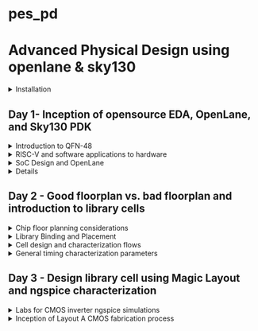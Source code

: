 # pes_pd

# Advanced Physical Design using openlane & sky130

<details>
<summary>Installation</summary>

- For windows
https://forgefunder.com/~kunal/openlane.zip
  - Download and extract the above zip file
  - Create a new machine on your Virtual box with Ubantu 19.04 Bionic Beaver Version
  - Add the extracted file into the machine
<br>
- Installation verification

```
cd Desktop/work/tools/openlane_working_dir/openlane
docker
./flow.tcl -interactive
```

![image](https://github.com/ani171/pes_pd/assets/97838595/ab9b061c-c35f-4864-a75a-627312965959)

</details>

## Day 1- Inception of opensource EDA, OpenLane, and Sky130 PDK

<details>
<summary>Introduction to QFN-48</summary>

- Quad Flat No-Lead 48, is a type of surface-mount integrated circuit package
-  It is characterized by having 48 pins arranged in a grid pattern around the perimeter of the package.
-  QFN packages are popular in electronics manufacturing due to their compact size, good thermal performance, and ease of assembly.
- Block diagram of a processor

![image](https://github.com/ani171/pes_pd/assets/97838595/effba290-e604-4f84-b915-e3d0036e359b)

1. SDRAM - Synchronous Dynamic Random-Access Memory (SDRAM) is a type of volatile semiconductor memory. Its primary function is to provide high-speed data storage and retrieval capabilities for temporary data storage and quick access by the processor
2. JTAG - Joint Test Action Group, is a standard interface and protocol used for testing and debugging integrated circuits, including chips and microcontrollers. The primary function of JTAG is to perform boundary scan testing. Boundary scan is a technique used to test the interconnections between the pins of an integrated circuit and detect faults or defects.
3. UART- Universal Asynchronous Receiver/Transmitter is a common serial communication interface.UART serves as a means for transmitting and receiving serial data between a chip and other external devices.
4. GPIO- General-Purpose Input/Output, is a versatile hardware that allows the chips to interact with the external world by providing the ability to read digital signals from external devices and send digital signals to external devices.
5. I2C- Inter-Integrated Circuit, is a serial communication protocol that is used to connect multiple digital devices together on the same bus.
6. QSPI- Quad Serial Peripheral Interface, is a high-speed serial communication protocol commonly used for data storage, memory access, and communication between microcontrollers, microprocessors, and external memory devices. It offers higher data transfer rates than traditional SPI's

- QNF-48
![image](https://github.com/ani171/pes_pd/assets/97838595/40d60952-0ea3-4153-a1d7-4a7e3f3667e4)
![image](https://github.com/ani171/pes_pd/assets/97838595/145f3ebc-2722-4dba-a02f-e326ab2cd333)
  - Pads -serve as the points of electrical contact between the IC within the package and the PCB on which the IC is mounted.
  - Core - The core of a QFN-48 package typically contains the integrated circuit (IC) itself, including the silicon die.
  - Silicon Die - This is where the actual circuitry, transistors, and electronic components are located. It's the functional core that processes data, performs computations, or manages various tasks based on the chip's design and purpose.
  - Wire Bonds - The silicon die is connected to the package's lead frame using fine wire bonds. These wire bonds provide electrical connections between the die and the external pins.
  - Macros - Predefined, reusable circuit elements or modules that are integrated into the overall chip design.
  - Foundry IPs- Refers to the intellectual property blocks or design components that are provided by semiconductor foundries to their customers. These Foundry IPs are critical for chip designers, as they provide the basic building blocks necessary to create custom ICs.

</details>

<details>
<summary>RISC-V and software applications to hardware</summary>

![image](https://github.com/ani171/pes_pd/assets/97838595/e0a7a7fc-72cb-496d-94fb-c64c0f1be6be)
- HDL language acts as an interface between the RISC architecture and the layout. It converts the RTL design into a netlist and synthesizes it.
![image](https://github.com/ani171/pes_pd/assets/97838595/7c0e4892-b24a-4548-8d45-546d34d40fb6)
Application software ---> System software ---> Hardware
- System Software converts application software into binary language
  - It has three major parts:
  1. Operating system
  2. Compiler
  3. Assembler
  - The operating system acts on small functions present in C, C++, Java, or any other language codes and gives it to the Compiler which in turn generates the .exe file which has all the Instructions. The .exe file is fed into the assembler, which generates the Machine Language code through which hardware can be implemented.
  
</details>

<details>
<summary>SoC Design and OpenLane</summary>

## Requirements for ASIC Design
![image](https://github.com/ani171/pes_pd/assets/97838595/667dc3c0-bd68-4eb3-9f53-5cb30a854fff)

 ## Simplified RTL to GDSII Flow
 ![image](https://github.com/ani171/pes_pd/assets/97838595/cf62946c-8489-4021-9644-968b320821b0)

- Synthesis: Synthesis in the context of ASIC (Application-Specific Integrated Circuit) design is a crucial step in the overall ASIC design flow. It involves converting a high-level hardware description language (HDL) representation of a digital design into a gate-level netlist, which consists of logical gates (AND, OR, XOR, etc.) and flip-flops (registers).
- Floor Planning: Floor planning is the process of determining how the various functional blocks, or modules, of an ASIC will be physically placed on the silicon die. It defines the overall chip's dimensions, the location of key components, and the routing channels for interconnects.
- Power planning: Power planning, also known as power grid design, is the process of distributing power and ground throughout the ASIC to ensure stable and efficient power delivery. It involves creating a network of power rails and ground connections.
<br>
- Global Placement:
    - Global placement is the initial phase of placement and focuses on finding a rough positioning of the cells on the chip's layout.
    - It does not specify the exact coordinates but rather provides a high-level allocation of resources.

- Detailed Placement:
    - Detailed placement follows global placement and focuses on refining the positions of individual cells to achieve precise spatial coordinates.
    - It determines the exact locations of each cell and ensures that cells are placed according to design constraints and the logical interconnections between them.
<br>
- Clock Tree Synthesis: CTS aims to efficiently distribute clock signals to all flip-flops and sequential elements in the design. This ensures that all clocked elements receive a synchronized clock signal, minimizing clock skew (the variation in arrival times of clock signals) and ensuring consistent operation.
- Signal Routing: This involves the process of connecting various electronic components and interconnecting the signal paths to ensure proper functionality.
- Global Routing
    - Global routing focuses on finding a rough path for each signal through the available routing channels to connect the source and destination points.
    - It doesn't specify the exact path of each wire but rather defines high-level routing structures.
- Detailed Routing
    - Detailed routing follows global routing and focuses on refining the exact paths of each signal.
    - It specifies the specific routing resources (metal layers, vias, etc.) to be used for each net and resolves conflicts.
<br>
- Sign-off:
  - Physical Rules Checking
      - Design Rules Checking
      - Layout v/s Schematic
  - Timing Verification
      - Static Timing Analysis

## Introduction to OpenLane

OpenLane is designed to democratize the ASIC design process by providing open-source tools and methodologies. It aims to reduce the barriers to entry and enable more people to design custom integrated circuits.
Clean means:
  - No LVS Violations
  - No DRC Violations
<br>
- striVe SoC family

![image](https://github.com/ani171/pes_pd/assets/97838595/9025acfa-77a6-464c-9eb7-e7007a1db4d2)

- OpenLane ASIC flow

![image](https://github.com/ani171/pes_pd/assets/97838595/3d60a6dc-7aea-41a4-81e1-bf8bf260b1dd)

- Design For Test (DFT)
  1. Scan Insertion
  2. Automatic Test Pattern Generation (ATPG)
  3. Test Patterns Compaction
  4. Fault Coverage
  5. Fault Simulation
  
### Physical Implementation

- Also called automated PnR (Place and Route)
  - Floor/Power Planning
  - End Decoupling Capacitors and Tap cell insertion
  - Placement: Global and Detailed
  - Post-placement optimization
  - Clock Tree Synthesis (CTS)
  - Routing: Global and Detailed
    
### Logic Equivalence clock

- Every time the netlist is modified, verification must be performed
  - CTS modifies the netlist
  - Post Placement optimizations modify the netlist
- LEC is used to formally confirm that the function did not change after modifying the netlist
### Dealing with Antenna rules violations

- When a metal wire segment is fabricated, it can act as an antenna.
  - Reactive ion etching causes charge to accumulate on the wire.
  - Transistor gates can be damaged during fabrication.
- Two solutions:
  - Bridging attaches a higher layer intermediary
    - Requires Router awareness 
  - Add antenna diode cell to leak away charges
    - Antenna diodes are provided by the SCL

</details>

<details>
<suumary>Open-Source EDA Tools</suumary>

### OpenLANE Directory structure detail

![image](https://github.com/ani171/pes_pd/assets/97838595/ed0e309b-bac7-4fea-8d30-54ab148bfa61)
![image](https://github.com/ani171/pes_pd/assets/97838595/6aee3f4c-3025-46a8-b4cf-7cec36196928)
![image](https://github.com/ani171/pes_pd/assets/97838595/29dc6214-6aab-4121-8133-6924b2020991)
![image](https://github.com/ani171/pes_pd/assets/97838595/73c2b12d-b4e7-4fd7-9a4b-adc9faa552e8)

- skywate-pdk : contains all pdk-related files.
- open_pdks: set of scripts and files that convert foundry level pdks to be compatible with open source PDA tools.
- sky130A: It is a variant of pdk.
- libs.tech: specific to technology
- libs.ref: specific to tools

### Design preparation steps

![image](https://github.com/ani171/pes_pd/assets/97838595/280bfdd2-6121-45df-b5e4-acccf8d49349)
![image](https://github.com/ani171/pes_pd/assets/97838595/6894d26d-ad90-47f0-82a3-e6d843132658)
![image](https://github.com/ani171/pes_pd/assets/97838595/7f075a34-00d7-48fa-86c0-6867e72a6f99)
`less config.tcl`
![image](https://github.com/ani171/pes_pd/assets/97838595/ab426974-ccd1-496a-9f65-ff709541d6b2)
`less sky130A_sky130_fd_sc_hd_config.tcl`
![image](https://github.com/ani171/pes_pd/assets/97838595/432832ec-0aa8-4b88-a22d-11ef3fa4c501)

### Design setup stage
![image](https://github.com/ani171/pes_pd/assets/97838595/38edc184-2e68-4673-a241-6ef04b2dd65f)

### Review files after design prep and run synthesis

 ```
docker
./flow.tcl -interactive
package require openlane 0.9
prep -design picorv32a
run_synthesis
run_floorplan
```
![image](https://github.com/ani171/pes_pd/assets/97838595/e7b10f56-ddfe-47b0-acee-f0245bcf0299)
![image](https://github.com/ani171/pes_pd/assets/97838595/12de6c12-2b2e-462b-88de-5fad6419886a)
`less merged.lef`
![image](https://github.com/ani171/pes_pd/assets/97838595/04525814-f1a8-4f5a-8477-86fa1a5716ac)
`less config.tcl`
![image](https://github.com/ani171/pes_pd/assets/97838595/59bf31a6-8b44-4001-b54c-01232623e3bc)

#### Results of synthesis

![image](https://github.com/ani171/pes_pd/assets/97838595/c3d967ba-29ce-462e-8f87-1b88ab9bc186)

1. Number of cells = 14876
2. Number of dff =1613
3. Flop Ratio = 0.108

`less picorv32a.synthesis.v`

![image](https://github.com/ani171/pes_pd/assets/97838595/fc78d558-ea4a-4420-9750-553a148d0bb2)

</details>

## Day 2 -  Good floorplan vs. bad floorplan and introduction to library cells

<details>
<summary>Chip floor planning considerations</summary>

- Utilization factor and aspect ratio
![image](https://github.com/ani171/pes_pd/assets/97838595/a963ec64-9426-47b0-8cef-01530124a27a)
  - Finding W and H
      - we begin with a simple netlist taking two D flip flips, aka launch flop, and the capture flop with a simple combinational logic between them.
        
![image](https://github.com/ani171/pes_pd/assets/97838595/b3492954-5341-4029-b374-9f014fea07fe)
Converting it into the physical dimension
![image](https://github.com/ani171/pes_pd/assets/97838595/cfcbdc66-b508-4366-8c63-bb94a3bbbc49)

Given the unit area for each logic gate, we implement this die multiple times on the silicon wafer to increase the throughput. When we implement the logic into the core, the logic cells occupy 100% of the core, thereby occupying 100% of the core.

![image](https://github.com/ani171/pes_pd/assets/97838595/20bd601a-f8d2-40e3-b27c-daac51e84282)

![image](https://github.com/ani171/pes_pd/assets/97838595/8090578f-5c86-48ea-91f4-e2280935c76e)

- Utilization factor:

![image](https://github.com/ani171/pes_pd/assets/97838595/f408c088-e3db-4aa9-a5c3-fc38e26b65f8)

- Aspect ratio:
  - Ratio of the width to the height of a transistor. It is a critical parameter in the design and fabrication of integrated circuits.
  - Whenever the aspect ratio is 1 it signifies that the chip is a square-shaped chip. When the aspect ratio is other than 1 then it signifies that our chip is rectangular in shape.

![image](https://github.com/ani171/pes_pd/assets/97838595/b17b1943-fbef-447f-9595-66540b0d60d1)

### Concept of pre-placed cells

![image](https://github.com/ani171/pes_pd/assets/97838595/48f7f577-07a2-459e-a359-aa184d29313f)

![image](https://github.com/ani171/pes_pd/assets/97838595/62ebe21d-7e52-4e7b-8a54-2de286c8e814)

- Separate the two blocks as two different IPs and modules.
- We can implement this one time and can be REUSED multiple times.

![image](https://github.com/ani171/pes_pd/assets/97838595/e8b11638-f660-4ef0-8f39-3fb075b880b4)

![image](https://github.com/ani171/pes_pd/assets/97838595/6d5349cf-22d7-4e56-8f9a-99194a898200)

### De-coupling capacitors

- Decoupling capacitors are a fundamental tool in ensuring the reliable and noise-free operation of digital circuits and ICs. Properly selected and placed decoupling capacitors can help prevent signal integrity issues, reduce electromagnetic interference (EMI), and improve the overall performance and reliability of electronic systems.

![image](https://github.com/ani171/pes_pd/assets/97838595/991c7dd4-f32c-4a2a-ac90-6377512c136f)

- If Vdd' goes below the noise margin, due to Rdd and Ldd, the logic '1' at the output of the circuit won't be detected as logic '1' at the input of the circuit following this circuit.

![image](https://github.com/ani171/pes_pd/assets/97838595/cfa63073-d0fc-47fd-b635-c5ff12f711b5)

- Having a large distance from the power supply and the main circuit has a disadvantage as there are multiple voltage drops happening before it reaches the main circuit giving less voltage at the main circuit due to voltage drops, therefore, we cannot guarantee that our logic gates in the circuit are getting either a high voltage(logic 1) or a low voltage(logic 0) or a danger region or gray region(Either Logic can go to 1 or 0 giving high or low volts) hence we have a disadvantage of Voltage being far from our circuit design.
- To solve this we use Decoupling Capacitors
  - they are huge capacitors completely filled with charge, therefore if our main voltage source is 1v our decoupling capacitors also get charged to 1V.

![image](https://github.com/ani171/pes_pd/assets/97838595/57b37281-1b88-403f-bbb0-de5fd6d0c9a6)

  - surround the preplaced cells with the decoupling capacitors in order to keep the current flow as required without any problems of voltage drops. thereby ensuring each preplaced cell is getting the supply from the Decoupling capacitors.

![image](https://github.com/ani171/pes_pd/assets/97838595/66a144fd-7318-41e3-a44c-dfe918cae1e1)

### Power planning

- Power planning involves the careful management of power distribution, delivery, and consumption in an IC to ensure its proper functioning and efficiency.

![image](https://github.com/ani171/pes_pd/assets/97838595/69d1559a-de19-4dde-83a0-acd94a4e391a)

- Consider the above circuit which we used for decoupling capacitors and converting it into a Macro, now This macro is repeated multiple times on the chip creating a current Demand for each and every element of the particular macro. Now suppose one is the driver and the other is the loader each macro has decoupling capacitors and we need to send the signal from the driver to the load, we need to make sure the particular line between the driver and to load maintains the same particular signal.

![image](https://github.com/ani171/pes_pd/assets/97838595/0736914d-c013-435d-96e7-db919f71e765)

- The line between the driver and load should get the necessary power from the power supply as decoupling capacitors cannot be placed in between therefore having a possibility of voltage drop as the power supply is far from the signal line.
- Hence we consider a 16-bit bus connected to an inverter when we pass the logic to the inverter the output will be the inverted value of the input therefore all the capacitors charged to Logic 1 are now discharged to Logic 0 and vise-versa.

![image](https://github.com/ani171/pes_pd/assets/97838595/33f2ab90-1098-4eef-8a7c-b2c45bda1778)

![image](https://github.com/ani171/pes_pd/assets/97838595/2453ebcd-a460-47cc-9c02-3a4196f483f9)

- when all the other capacitors charge from Logic 0 to Logic 1 in that case all these capacitors are in demand supply from the main power supply at the same time and we have a single voltage line for all the capacitors hence we get a Voltage Droop


![image](https://github.com/ani171/pes_pd/assets/97838595/3f5610e6-7ed6-4ca3-952c-531f30b6ac92)

- We put multiple power supplies instead of a single one by creating multiple VDD and VSS lines, thereby giving any power supply demand to the circuit. The power planning structure

### Pin placement and logical cell placement blockage

- Pin placement, also known as I/O (Input/Output) pad placement, refers to the process of determining the locations and arrangement of input and output pins on an IC or PCB. These pins are used to interface with external devices or other components.

![image](https://github.com/ani171/pes_pd/assets/97838595/51ba5ec5-dae0-4a72-837a-6833d64aa619)

- Let's take 2 more designs but both are driven using different clocks with a common pre-placed cell as shown below:

![image](https://github.com/ani171/pes_pd/assets/97838595/73ec9440-0cfc-43c6-8be6-9282fec5d44c)

- Complete Design

![image](https://github.com/ani171/pes_pd/assets/97838595/5be8efa4-99a1-4058-9df7-4b0db478dbe0)

- Clock 1 and 2 drives the complete chip

### Pin placement

![image](https://github.com/ani171/pes_pd/assets/97838595/835166ab-5fee-4a50-b704-5655386dfe9f)

- After Pin placement, we make sure that none of the automated placement and routing tools place any cells in the particular area that the gaps between each clock port, the area should be blocked for placement and routing tools, hence we do logical cell placement blockage.

![image](https://github.com/ani171/pes_pd/assets/97838595/5b6b0e64-6eb3-4b04-82e0-fba2698825ad)

### Steps to run floorplan using OpenLANE

`less README.md`

![image](https://github.com/ani171/pes_pd/assets/97838595/779e9791-7eca-4f19-ab3b-0883387c7492)
![image](https://github.com/ani171/pes_pd/assets/97838595/508c7a63-f3e2-4f10-b8c4-ba26e83600fb)
![image](https://github.com/ani171/pes_pd/assets/97838595/814c5f45-93af-4023-b079-d22399ba42cc)

`less floorplan. tcl`

![image](https://github.com/ani171/pes_pd/assets/97838595/db903803-925a-4c73-8d14-db665b461479)

`run_floorplan`

![image](https://github.com/ani171/pes_pd/assets/97838595/218fda9b-7838-4c49-9a23-17de9d466730)

### Review floorplan layout in Magic

```
magic -T /home/nickson/Desktop/work/tools/openlane_working_dir/pdks/sky130A/libs.tech/magic/sky130A.tech lef read ../../tmp/merged. lef def read picorv32a.floorplan.def &
```

![image](https://github.com/ani171/pes_pd/assets/97838595/9044feaa-e94c-414f-86b4-802fb460c7a6)

- Click "S" to select the layout
- Click "V" so that the layout will fit the screen

![image](https://github.com/ani171/pes_pd/assets/97838595/07badb76-347c-4186-9aa7-e839913a6847)
![image](https://github.com/ani171/pes_pd/assets/97838595/5bf4949d-4416-4eb3-b1d5-4ddc071f8080)
![image](https://github.com/ani171/pes_pd/assets/97838595/2071fac3-c677-4625-99ab-9d507fa04316)

</details>

<details>
<summary>Library Binding and Placement</summary>

### Netlist binding

- Placement and Routing
  - The most important step in placement and routing is to bind the netlist with the physical cells.
  - Consider the particular netlist with all these Gates and the shape of the gates represents the functionality of the Gates, but in reality, we don't have shapes like the ones shown below we have them in box type with the width and height of the particular cell.
  - So at the end, we will be having each logic gate with a shape and the preplaced blocks and we will be left out with wires.

![image](https://github.com/ani171/pes_pd/assets/97838595/fa4225f6-3f93-456b-9d4e-22e6c3e10061)

  - These blocks of shape are now present on a shelf known as the Library, The Library contains various types of blocks including these(ex flip flops, AND gate, Or gate, etc)

![image](https://github.com/ani171/pes_pd/assets/97838595/25de1a1f-5821-4362-b7a1-13d3e138dc39)

  - The library also holds the information of each logic gate like delays etc, the library can be classified into 2 types one that holds the shapes and one that holds the information of each logic gate.
  - The library will have the information on the shape width and height, the delay information of each and every cell, and the required condition of the particular cells.
  - The library also holds different flavors of the cell it tries to store(ex if the 2 block is an and gate the library also shows another same AND gate but a bit bigger in size, least resistance path than the normal one as its bigger in size thereby being faster compared to the normal one), therefore it has flavors of each and every cell we try to store it in.

![image](https://github.com/ani171/pes_pd/assets/97838595/8390e6e2-e257-48a0-8a2f-29b6d17afe3a)

  - we can pick what we want to use based on our available space on the floorplan.
  - Therefore in summary library consists of everything it consists of cells, shapes and sizes of the cells, various flavors of the same cells, and the timing and delay information.

- Once we have given proper shape and size and delay information of our cell using the library the next step is to take this cell and place it onto the floorplan, so we have the floorplan, we have the netlist, we have the physical design view of the netlist in form of logic gates.

![image](https://github.com/ani171/pes_pd/assets/97838595/21e7a196-ed5c-4c4c-adb6-6b254b9fdfa3)

- The netlist won't come into the picture as we will be using the Physical view of logic gates though we will be following the connectivity information from the netlist itself.

- How this is done?
  - The placement stage will make sure that the pre-placed cell locations are not affected and kept as it is and there will be no cells that can be placed in that area.
  - We now place each of the shape cells from the physical design view of logic gates in a proper manner such that there are no delay constraints, we place them in such a way that they are close to their respective input and output port pins, and we place them close because if FF2 was placed somewhere below and the distance from FF2 to dout1 wud be higher thereby having more timing delay to communicate with the output pin.

![image](https://github.com/ani171/pes_pd/assets/97838595/7cf8f142-03c3-4093-86cf-f0d4bef124d4)

- From above we clearly see that FF1 is placed near to Din1 and FF2 is placed near to Dout1 as they are connected close to each other using the Netlist as reference we fill all the other the same way.
- we place the 2nd stage of the netlist in the way shown below:

![image](https://github.com/ani171/pes_pd/assets/97838595/299bade4-29ec-41ec-b95c-7e2fdbefb850)

- Here we see that in 2nd stage FF1 is not close to Din2 for and FF1, cell 1, cell 2, FF2 the delay between FF1 and 1 will be very minimal and similarly the delay between 1 and 2 is also minimal, we do this because of some reasons given ahead.

### Optimize placement using estimated wire length and capacitance

- In the 3rd stage placed we see that FF1 needs to be connected to Din3 and FF2 to Dout 3 but the distance between them is huge hence we try to place them diagonally as shown below:
![image](https://github.com/ani171/pes_pd/assets/97838595/f7f7dc15-e8e7-4933-884c-ed507ca06010)

- Similarly implementing stage 4 is quite tricky as we have pre-placed cells and we can't give FF1 close to Din4 therefore the distance is huge again in stage 4 as there is again a diagonally opposite I/O port for stage 4 on the chip.
- We place the stage as shown below:
![image](https://github.com/ani171/pes_pd/assets/97838595/61ce154e-2970-41a6-a272-f944b8b6cc69)
- Now we try to solve the problems that we encountered while placing these cells, the Solution for these problems is known as Optimized placement.

  - This is the stage where we do estimations where we estimate the wire length, and capacitance and based on that insert repeaters.
   - Let's consider FF1 of the 2nd stage and din2 we see that the capacitances between them are very huge as its huge length of wire and even the resistance as it depends on the length and length is huge. Therefore the signal delay is high from din2 to FF1 of 2nd stage due to the distance.
  - We fix this problem by placing a Repeater in between Din2 and FF1 of the 2nd stage to pass on the signal thereby reducing delay and loss of data, therefore whatever is told to Din2 is successfully retained by FF1 of the 2nd stage This is called Signal Integrity.
<br>

- Repeater: Repeats act as signal buffers that rejuvenate the existing signal, generating a new signal identical to the original one, and transmitting it once more. This strategy involves deploying multiple repeaters to preserve signal quality over extended distances, albeit at the expense of increased area usage, presenting a trade-off.
- In the 1st stage we don't need any repeaters, Signel Integrity is based on the wire length estimation and calculation.
- SLEW primarily relies on the capacitor's value; a larger capacitor necessitates a greater charge to fill it, leading to a poorer slew rate. In the second stage, a considerable distance separated Din2 and FF1 from Stage 2, causing the slew rate, which essentially involves transmission, to exceed its limit. This increased difficulty in reaching FF1 necessitates the addition of repeaters, as illustrated below

![image](https://github.com/ani171/pes_pd/assets/97838595/e6fce526-9731-4cdc-b3b7-0bbe4016ed03)

- In the second stage, we have optimized specific logic to eliminate any time delay between components 1 and 2, ensuring seamless signal recreation, as they are all closely positioned. The rationale behind this optimization for FF1, 1, 2, and FF2 of the second stage is our assumption that this stage operates at an exceptionally high speed. Consequently, we have clustered these logic elements in close proximity to achieve a zero-delay transmission from FF1 to FF2, even though they are distanced from their respective ports
- Stage 3
![image](https://github.com/ani171/pes_pd/assets/97838595/289d992c-1a2f-4c28-9066-94d2da97c03c)

- Stage 4

![image](https://github.com/ani171/pes_pd/assets/97838595/cbdcd049-da3c-4ff4-99e5-8935c8df9b12)

### Need for libraries and characterization

Libraries and characterization are foundational elements of the IC design process. Libraries provide standardized building blocks that enhance design productivity and reusability, while characterization provides the essential data needed to accurately model and simulate the behavior of these components, ensuring that the final design meets its performance, power, and reliability goals.

### Congestion-aware placement using RePlAce

Placement within OpenLANE involves a two-stage process:
1. Global Placement: This initial stage focuses on placing the cores without performing legalization. Legalization involves arranging standard cells in standard cell rows, ensuring they are properly abutted with one another, and avoiding any overlaps. The primary goal of global placement is to minimize wire length.
2. Detailed Placement: This phase can be rephrased as "Detailed placement" occurs after global placement. In this stage, the focus shifts to fine-tuning the placement of standard cells and ensuring all legalization requirements are met. The primary aim here is to optimize the precise arrangement of cells to further enhance circuit performance.

- For global placement, we run the `run_placement` command
![image](https://github.com/ani171/pes_pd/assets/97838595/70f34a8a-97bb-4a28-a628-eeb3cd76cbb0)

- We see that the hpwl values converge basically the length is reducing.
- To see the placement in OpenLANE type magic -T with the required file location of the placement file.
![image](https://github.com/ani171/pes_pd/assets/97838595/6f598cb0-ce44-446d-b16a-ce0c0544d283)
![image](https://github.com/ani171/pes_pd/assets/97838595/5fb9e674-cffe-41a3-a7bf-8abbd7eaf5f6)

</details>

<details>
<summary>Cell design and characterization flows</summary>

### Inputs for cell design flow

- The cell design flow involves the systematic creation and enhancement of discrete digital logic cells that constitute a standard cell library. Within these libraries, there exists a collection of pre-designed, characterized, and recyclable components, such as logic gates and flip-flops, fundamental for building integrated circuits. These libraries encompass various essential elements, including PDK, DRC, and LVS rules, SPICE models, as well as user-defined specifications. These user-defined specifications, such as pin placement and gate length parameters, are incorporated into the library by the library developer.
![image](https://github.com/ani171/pes_pd/assets/97838595/28ef7c44-3535-46f7-a45b-3f99c5f3f5a8)
![image](https://github.com/ani171/pes_pd/assets/97838595/be1e9c0e-feff-4110-8e49-5f6ed92008ac)

### Circuit Design

- Circuit Design Phase: In this initial phase, we begin by implementing a specific function using a combination of NMOS (N-type Metal-Oxide-Semiconductor) and PMOS (P-type Metal-Oxide-Semiconductor) transistors. Subsequently, we create a network graph that represents the interconnections between these transistors. From this graph, we derive Euler's path, which serves as a crucial aspect of the design. Additionally, we construct a stick diagram that visually represents the physical layout of the circuit based on the graph.
![image](https://github.com/ani171/pes_pd/assets/97838595/668f9253-50d7-4ab0-9c1d-0dc5fe59353e)

- Layout Design Phase: Following the stick diagram, we proceed with the layout design, adhering to Design Rule Check (DRC) rules to ensure manufacturability. This phase involves accurately converting the stick diagram into a layout that meets the specified DRC constraints. Furthermore, we extract parasitic elements, such as resistances and capacitances, from the layout. This information is then compiled into an extracted spice list.
![image](https://github.com/ani171/pes_pd/assets/97838595/5f88c636-0802-40f7-af0e-6126dbcfb546)
![image](https://github.com/ani171/pes_pd/assets/97838595/51e5811f-39af-4b3c-9118-2d7356573c01)

- Characterization Phase: In this step, we focus on characterizing the circuit's performance in terms of timing, noise, and power. We begin by importing the necessary models and technology files. Using this information, we generate an extracted spice netlist that reflects the circuit's behavior. Subsequently, we read subcircuits and integrated power sources into the design. We also apply a stimulus to the characterization setup, introduce required output capacitance loads, and provide the essential simulation commands to thoroughly evaluate the circuit's behavior under various conditions.
![image](https://github.com/ani171/pes_pd/assets/97838595/4a2c4af9-4a7f-4667-9703-09179ae4ca74)

This process involves transitioning from the initial logical representation of the circuit to its physical layout, ensuring adherence to design rules, extracting parasitic effects, and ultimately characterizing its performance through simulation and analysis.
- We have the description of this buffer as shown below:
![image](https://github.com/ani171/pes_pd/assets/97838595/b2490d1e-9190-443b-bb6a-c3bd093f25eb)

- For this, we have spice extracted Netlist basically whatever we have in the Layout buffer that contacts the metal layers, and everything for each element will have a resistance and capacitances we have extracted them all in terms of a spiced Netlist as shown below:
![image](https://github.com/ani171/pes_pd/assets/97838595/1be3c9ff-c613-4763-a08c-59ba00559250)

- We have the sub-circuit file loaded, it contains the actual PMOS and NMOS models as shown below:
![image](https://github.com/ani171/pes_pd/assets/97838595/581fcb78-4102-43e1-a0ef-2a26d4b9f99e)

- The industry-standard characterization flow comprises several key steps
1. Model Reading: The initial step involves reading the models, which are the first files received from the foundry.
2. Extracted Spice Netlist Reading: Next, we read the extracted spice netlist, which provides an essential representation of the circuit.
3. Behavior Recognition: In this stage, we identify and characterize the behavior of the buffer or logic gate that has been implemented.
4. Loaded Subcircuit File Reading: We proceed by reading the loaded subcircuit file to integrate the necessary components.
5. Power Source Attachment: Essential power sources are attached to the circuit to ensure proper operation.
6. Stimulus Application: Stimulus is applied to initiate and observe the circuit's response.
7. Output Capacitance Variation: Output capacitance is adjusted within a specified range to assess circuit performance under different conditions.
8. Simulation Commands: Crucial simulation commands are provided to simulate and evaluate the circuit.
- These eight steps are typically consolidated into a configuration file that is input into the characterization software, known as GUNA. GUNA performs comprehensive characterization, generating separate timing, power, noise, and .lib (library) files. As a result, characterization is further subdivided into timing, power, and noise characterization processes.

</details>

<details>
<summary>General timing characterization parameters</summary>
  
- By examining the descriptive image of the buffer during characterization, we gain insights into various threshold points within the waveform. These points are referred to as "Timing Threshold Definitions." Below, you can find the timing thresholds for the depicted image.
- The output of the waveform looks like this shown below:
  
![image](https://github.com/ani171/pes_pd/assets/97838595/c59122ae-54ae-4352-94b4-d20560d13572)

- The waveform presented above is designed to provide insights into the slew rates of the signal. The red graph represents the rising slew, while the blue graph illustrates the falling slew, with distinct high and low values for each. Additionally, similar representations are available for input rise and fall as well as output rise and fall, with the input rise and fall depicted below.

![image](https://github.com/ani171/pes_pd/assets/97838595/587ed7c7-3982-4bd8-aa90-418583f675cf)

- The output rise and fall is shown below:
![image](https://github.com/ani171/pes_pd/assets/97838595/3865300c-c92a-460d-9063-2d70a2d6a4fb)

- Timing threshold definitions

![image](https://github.com/ani171/pes_pd/assets/97838595/ffbbe4be-4138-40a7-8fba-d40cb45d9405)

- Propagation delay: The time difference between when the transitional input reaches 50% of its final value and when the output reaches 50% of its final value.
```
Propagation delay=time(out_fall_thr)-time(in_rise_thr)
```
![image](https://github.com/ani171/pes_pd/assets/97838595/afe8aa07-d711-4422-a60d-0a58f4db33c7)
![image](https://github.com/ani171/pes_pd/assets/97838595/ade0f4eb-d796-4405-94cc-9ef8a12eed0a)

- Transition Time: The time it takes the signal to move between states is the transition time, where the time is measured between 10% and 90% or 20% to 80% of the signal levels.
```
Rise transition time = time(slew_high_rise_thr) - time (slew_low_rise_thr)
```
```
Fall transition time = time(slew_high_fall_thr) - time (slew_low_fall_thr)
```
![image](https://github.com/ani171/pes_pd/assets/97838595/cb5f8e16-e0f0-476a-a6c6-f20e5094b87f)

</details>

## Day 3 - Design library cell using Magic Layout and ngspice characterization

<details>
<summary>Labs for CMOS inverter ngspice simulations</summary>

- The IO Placer revision process in Place and Route (PnR) is an iterative workflow, allowing for adjustments to environment variables as needed. One example is the flexibility to modify the pin configuration within the core area, transitioning from an initially evenly distributed placement to an alternative arrangement when necessary.
![image](https://github.com/ani171/pes_pd/assets/97838595/80426bdf-8c04-4fe3-b43e-93bdabbeab56)
- Here in the above image we see that all the I/O pins are located at output equidistant of each other.
- to view the floorplan mode we can go to `floorplan.tcl`
![image](https://github.com/ani171/pes_pd/assets/97838595/9465ae6a-b61f-489a-b72f-ca078c7e2cf7)

- After making modifications to the run floorplan by changing the mode to 2, the resulting layout features a structure in which the I/O pins are positioned in a stacked configuration, meaning they are arranged vertically, with one pin directly above another. This stacking arrangement can be useful for optimizing space utilization and improving signal routing efficiency in the design.

![image](https://github.com/ani171/pes_pd/assets/97838595/0e024cb4-1a88-4ae1-a83d-f86f987b9e79)

### Lab steps to git clone vsdstdcelldesign

- During this lab session, our task involves utilizing Git to clone document files associated with PMOS and NMOS spice models. Subsequently, upon performing the Git clone operation, a VSD standard cell design file will be generated within OpenLane.
- Cloning repository
```
git clone https://github.com/nickson-jose/vsdstdcelldesign.git
```
![image](https://github.com/ani171/pes_pd/assets/97838595/0e0352f1-d80c-4768-b32f-9940c4649030)

- To obtain the layout
```
magic -T sky130A.tech sky130_inv.mag &
```
![image](https://github.com/ani171/pes_pd/assets/97838595/647c5c12-45d0-4a09-b588-e4482a5666b7)

</details>

<details>
<summary>Inception of Layout A CMOS fabrication process</summary>

### Lab introduction to Sky130 basic layers layout and LEF using inverter




</details>

